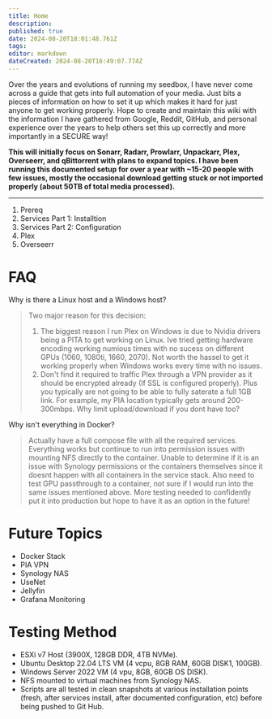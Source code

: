 ```yaml
---
title: Home
description: 
published: true
date: 2024-08-20T18:01:48.761Z
tags: 
editor: markdown
dateCreated: 2024-08-20T16:49:07.774Z
---
```


Over the years and evolutions of running my seedbox, I have never come across a guide that gets into full automation of your media. Just bits a pieces of information on how to set it up which makes it hard for just anyone to get working properly. Hope to create and maintain this wiki with the information I have gathered from Google, Reddit, GitHub, and personal experience over the years to help others set this up correctly and more importantly in a SECURE way!

**This will initially focus on Sonarr, Radarr, Prowlarr, Unpackarr, Plex, Overseerr, and qBittorrent with plans to expand topics. I have been running this documented setup for over a year with ~15-20 people with few issues, mostly the occasional download getting stuck or not imported properly (about 50TB of total media processed).**

---

1. Prereq
2. Services Part 1: Installtion
3. Services Part 2: Configuration
4. Plex
5. Overseerr

# FAQ
Why is there a Linux host and a Windows host?
> Two major reason for this decision:
>1. The biggest reason I run Plex on Windows is due to Nvidia drivers being a PITA to get working on Linux. Ive tried getting hardware encoding working numious times with no sucess on different GPUs (1060, 1080ti, 1660, 2070). Not worth the hassel to get it working properly when Windows works every time with no issues. 
>2. Don't find it required to traffic Plex through a VPN provider as it should be encrypted already (If SSL is configured properly). Plus you typically are not going to be able to fully saterate a full 1GB link. For example, my PIA location typically gets around 200-300mbps. Why limit upload/download if you dont have too?

Why isn't everything in Docker?
> Actually have a full compose file with all the required services. Everything works but continue to run into permission issues with mounting NFS directly to the container. Unable to determine if it is an issue with Synology permissions or the containers themselves since it doesnt happen with all containers in the service stack. Also need to test GPU passthrough to a container, not sure if I would run into the same issues mentioned above. More testing needed to confidently put it into production but hope to have it as an option in the future!

# Future Topics
- Docker Stack
- PIA VPN
- Synology NAS
- UseNet
- Jellyfin
- Grafana Monitoring

# Testing Method
- ESXi v7 Host (3900X, 128GB DDR, 4TB NVMe).
- Ubuntu Desktop 22.04 LTS VM (4 vcpu, 8GB RAM, 60GB DISK1, 100GB).
- Windows Server 2022 VM (4 vpu, 8GB, 60GB OS DISK).
- NFS mounted to virtual machines from Synology NAS.
- Scripts are all tested in clean snapshots at various installation points (fresh, after services install, after documented configuration, etc) before being pushed to Git Hub.



